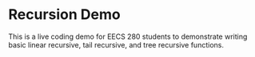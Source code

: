 # Recursion Demo
This is a live coding demo for EECS 280 students to demonstrate writing basic linear recursive, tail recursive, and tree recursive functions.
